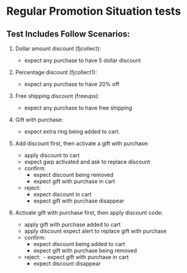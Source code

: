 # Regular Promotion Situation tests

## Test Includes Follow Scenarios:

1. Dollar amount discount (fjcollect):
    - expect any purchase to have 5 dollar discount
2. Percentage discount (fjcollect1):
    - expect any purchase to have 20% off
3. Free shipping discount (freeups):
    - expect any purchase to have free shipping
4. Gift with purchase:
    - expect extra ring being added to cart.
5. Add discount first, then activate a gift with purchase:
    - apply discount to cart
    - expect gwp activated and ask to replace discount
    - confirm:
        - expect discount being removed
        - expect gift with purchase in cart
    - reject:
        - expect discount in cart
        - expect gift with purchase disappear

6. Activate gift with purchase first, then apply discount code:
    - apply gift with purchase added to cart
    - apply discount expect alert to replace gift with purchase
    - confirm: 
        - expect discount being added to cart
        - expect gift with purchase being removed
   - reject:         - expect gift with purchase in cart
        - expect discount disappear



